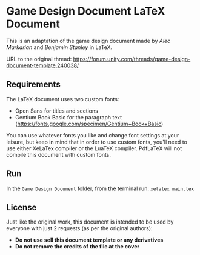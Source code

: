 
# Game Design Document LaTeX Document

This is an adaptation of the game design document made by *Alec Markarian* and *Benjamin Stanley* in LaTeX.

URL to the original thread:
https://forum.unity.com/threads/game-design-document-template.240038/

## Requirements
The LaTeX document uses two custom fonts:
 - Open Sans for titles and sections
 - Gentium Book Basic for the paragraph text (https://fonts.google.com/specimen/Gentium+Book+Basic)

You can use whatever fonts you like and change font settings at your leisure, but keep in mind that in order to use custom fonts, you'll need to use either XeLaTex compiler or the LuaTeX compiler. PdfLaTeX will not compile this document with custom fonts.
## Run
In the `Game Design Document` folder, from the terminal run: `xelatex main.tex`

## License
Just like the original work, this document is intended to be used by everyone with just 2 requests (as per the original authors):
 - **Do not use sell this document template or any derivatives**
 - **Do not remove the credits of the file at the cover**
